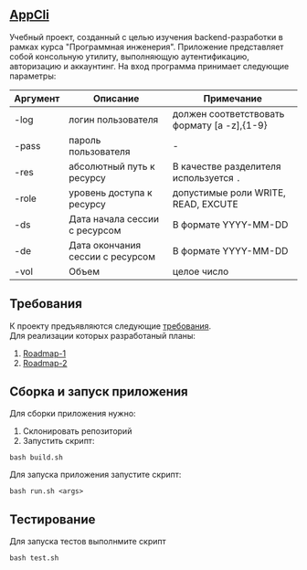 ## [AppCli](https://mikhail1488.github.io/AppCLI/)
Учебный проект, созданный с целью изучения backend-разработки в рамках курса "Программная инженерия".
Приложение представляет собой консольную утилиту, выполняющую аутентификацию, авторизацию и аккаунтинг.
На вход программа принимает следующие параметры: 

| Аргумент | Описание |  Примечание |
|----------|----------|-------------|  
| -log | логин пользователя | должен соответствовать формату [a -z],{1-9} |  
| -pass | пароль пользователя  | - |  
| -res | абсолютный путь к ресурсу | В качестве разделителя используется `.` |   
| -role | уровень доступа к ресурсу | допустимые роли WRITE, READ, EXCUTE |  
| -ds | Дата начала сессии с ресурсом  | В формате  YYYY-MM-DD |   
| -de | Дата окончания сессии с ресурсом | В формате  YYYY-MM-DD |  
| -vol | Объем | целое число |  


## Требования

К проекту предъявляются следующие [требования](https://github.com/Mikhail1488/AppCLI/blob/master/Requirements.md).    
Для реализации которых  разработаный планы:  
1) [Roadmap-1](https://github.com/Mikhail1488/AppCLI/blob/master/Roadmap-1.md)  
2) [Roadmap-2](https://github.com/Mikhail1488/AppCLI/blob/master/Roadmap-2.md)

## Сборка и запуск приложения
Для сборки приложения нужно:
1) Склонировать репозиторий
2) Запустить скрипт:
```
bash build.sh
```

Для запуска приложения запустите скрипт:
```
bash run.sh <args>
```

## Тестирование
Для запуска тестов выполнмите скрипт
```
bash test.sh
```
